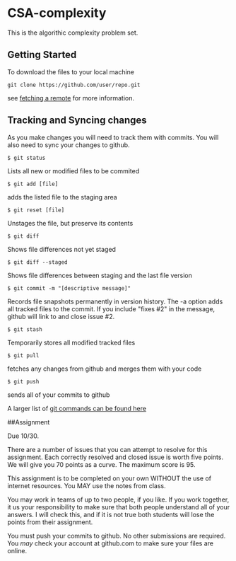 CSA-complexity
==============

This is the algorithic complexity problem set.

## Getting Started

To download the files to your local machine 
```
git clone https://github.com/user/repo.git
```
see [fetching a remote](https://help.github.com/articles/fetching-a-remote) for more information.

## Tracking and Syncing changes

As you make changes you will need to track them with commits.  You will also need to sync your changes to github.

```
$ git status
```
Lists all new or modified files to be commited
```
$ git add [file]
```
adds the listed file to the staging area
```
$ git reset [file]
```
Unstages the file, but preserve its contents
```
$ git diff
```
Shows file differences not yet staged
```
$ git diff --staged
```
Shows file differences between staging and the last file version
```
$ git commit -m "[descriptive message]"
```
Records file snapshots permanently in version history. The -a option adds all tracked files to the commit.  If you include "fixes #2" in the message, github will link to and close issue #2.
```
$ git stash
```
Temporarily stores all modified tracked files
```
$ git pull
```
fetches any changes from github and merges them with your code
```
$ git push
``` 
sends all of your commits to github

A larger list of [git commands can be found here](https://training.github.com/kit/downloads/github-git-cheat-sheet.pdf)

##Assignment

Due 10/30.

There are a number of issues that you can attempt to resolve for this assignment.  Each correctly resolved and closed issue is worth five points.  We will give you 70 points as a curve.  The maximum score is 95.

This assignment is to be completed on your own WITHOUT the use of internet resources.  You MAY use the notes from class.

You may work in teams of up to two people, if you like.  If you work together, it us your responsibility to make sure that both people understand all of your answers.  I will check this, and if it is not true both students will lose the points from their assignment.  

You must push your commits to github.  No other submissions are required.  You *may* check your account at github.com to make sure your files are online.
